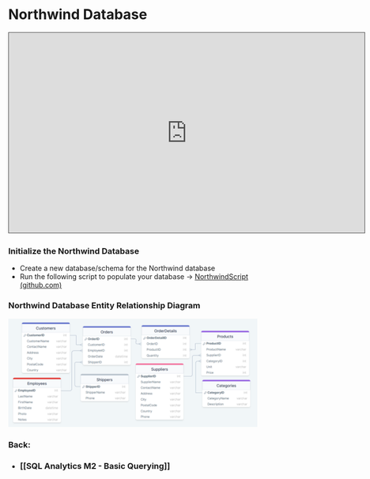 # Northwind Database

<iframe src="https://egator.hosted.panopto.com/Panopto/Pages/Embed.aspx?id=9fe46beb-4470-4e3f-bae4-b1330074ad4d&autoplay=false&offerviewer=true&showtitle=true&showbrand=true&captions=false&interactivity=all" height="405" width="720" style="border: 1px solid #464646;" allowfullscreen allow="autoplay" aria-label="Panopto Embedded Video Player"></iframe>

### Initialize the Northwind Database

- Create a new database/schema for the Northwind database
- Run the following script to populate your database -> <a href="https://github.com/kellerflint/Class-Intro-SQL/blob/hugo/content/SQL-Files/NorthwindScript.sql" target="_blank">NorthwindScript (github.com)</a>

### Northwind Database Entity Relationship Diagram

<img src="https://raw.githubusercontent.com/kellerflint/Class-Intro-SQL/hugo/content/SQL-Files/NorthwindERD.png">

### Back:
- ### [[SQL Analytics M2 - Basic Querying]]
